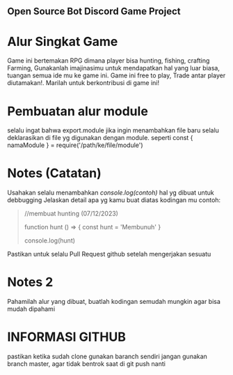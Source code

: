 ## Open Source Bot Discord Game Project


# Alur Singkat Game
 Game ini bertemakan RPG dimana player bisa hunting, fishing, crafting Farming, Gunakanlah imajinasimu untuk mendapatkan hal yang luar biasa, tuangan semua ide mu ke game ini. Game ini free to play, Trade antar player diutamakan!. Marilah untuk berkontribusi di game ini!



# Pembuatan alur module
 selalu ingat bahwa export.module jika ingin menambahkan file baru
 selalu deklarasikan di file yg digunakan dengan module.
 seperti const { namaModule } = require('/path/ke/file/module')

# Notes (Catatan)
 Usahakan selalu menambahkan *console.log(contoh)* hal yg dibuat untuk debbugging
 Jelaskan detail apa yg kamu buat diatas kodingan mu contoh:
> //membuat hunting (07/12/2023)
>
> function hunt () => {
>  const hunt = 'Membunuh'
> }
>
> console.log(hunt)

 Pastikan untuk selalu Pull Request github setelah mengerjakan sesuatu

# Notes 2
 Pahamilah alur yang dibuat, buatlah kodingan semudah mungkin agar bisa mudah dipahami

# INFORMASI GITHUB
 pastikan ketika sudah clone gunakan baranch sendiri jangan gunakan branch master, agar tidak bentrok saat di git push nanti
